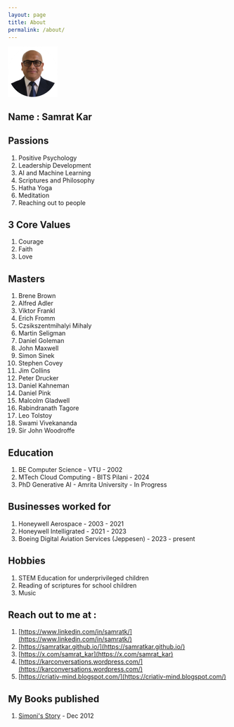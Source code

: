 ```yaml
---
layout: page
title: About
permalink: /about/
---
```

<img src="/assets/img/my-photo-small.png">

## Name : Samrat Kar

## Passions

1. Positive Psychology
2. Leadership Development
3. AI and Machine Learning
4. Scriptures and Philosophy
5. Hatha Yoga
6. Meditation
7. Reaching out to people

## 3 Core Values

1. Courage
2. Faith
3. Love

## Masters

1. Brene Brown
2. Alfred Adler
3. Viktor Frankl
4. Erich Fromm
5. Czsikszentmihalyi Mihaly
6. Martin Seligman
7. Daniel Goleman
8. John Maxwell
9. Simon Sinek
10. Stephen Covey
11. Jim Collins
12. Peter Drucker
13. Daniel Kahneman
14. Daniel Pink
15. Malcolm Gladwell
16. Rabindranath Tagore
17. Leo Tolstoy
18. Swami Vivekananda
19. Sir John Woodroffe

## Education

1. BE Computer Science - VTU - 2002
2. MTech Cloud Computing - BITS Pilani - 2024
3. PhD Generative AI - Amrita University - In Progress

## Businesses worked for

1. Honeywell Aerospace - 2003 - 2021
2. Honeywell Intelligrated - 2021 - 2023
3. Boeing Digital Aviation Services (Jeppesen) - 2023 - present

## Hobbies

1. STEM Education for underprivileged children
2. Reading of scriptures for school children
3. Music

## Reach out to me at :

1. [https://www.linkedin.com/in/samratk/](https://www.linkedin.com/in/samratk/)
2. [https://samratkar.github.io/](https://samratkar.github.io/)
3. [https://x.com/samrat_kar](https://x.com/samrat_kar)
4. [https://karconversations.wordpress.com/](https://karconversations.wordpress.com/)
5. [https://criativ-mind.blogspot.com/](https://criativ-mind.blogspot.com/)

## My Books published

1. [Simoni's Story](https://www.amazon.in/Simonis-Story-Samrat-Kar-ebook/dp/B00AK3G8AS/) - Dec 2012